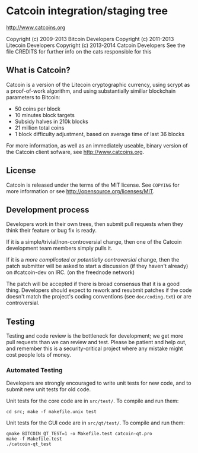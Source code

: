 Catcoin integration/staging tree
================================

http://www.catcoins.org

Copyright (c) 2009-2013 Bitcoin Developers
Copyright (c) 2011-2013 Litecoin Developers
Copyright (c) 2013-2014 Catcoin Developers
See the file CREDITS for further info on the cats responsible for this

What is Catcoin?
----------------

Catcoin is a version of the Litecoin cryptographic currency, using scrypt
as a proof-of-work algorithm, and using substantially similiar blockchain
parameters to Bitcoin:
 - 50 coins per block
 - 10 minutes block targets
 - Subsidy halves in 210k blocks
 - 21 million total coins
 - 1 block difficulty adjustment, based on average time of last 36 blocks

For more information, as well as an immediately useable, binary version of
the Catcoin client sofware, see http://www.catcoins.org.

License
-------

Catcoin is released under the terms of the MIT license. See `COPYING` for more
information or see http://opensource.org/licenses/MIT.

Development process
-------------------

Developers work in their own trees, then submit pull requests when they think
their feature or bug fix is ready.

If it is a simple/trivial/non-controversial change, then one of the Catcoin
development team members simply pulls it.

If it is a *more complicated or potentially controversial* change, then the
patch submitter will be asked to start a discussion (if they haven't already)
on #catcoin-dev on IRC. (on the freednode network) 

The patch will be accepted if there is broad consensus that it is a good thing.
Developers should expect to rework and resubmit patches if the code doesn't
match the project's coding conventions (see `doc/coding.txt`) or are
controversial.

Testing
-------

Testing and code review is the bottleneck for development; we get more pull
requests than we can review and test. Please be patient and help out, and
remember this is a security-critical project where any mistake might cost people
lots of money.

### Automated Testing

Developers are strongly encouraged to write unit tests for new code, and to
submit new unit tests for old code.

Unit tests for the core code are in `src/test/`. To compile and run them:

    cd src; make -f makefile.unix test

Unit tests for the GUI code are in `src/qt/test/`. To compile and run them:

    qmake BITCOIN_QT_TEST=1 -o Makefile.test catcoin-qt.pro
    make -f Makefile.test
    ./catcoin-qt_test

